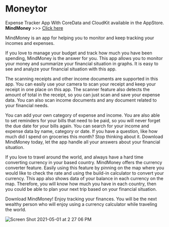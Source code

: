 # Moneytor
Expense Tracker App With CoreData and CloudKit available in the AppStore. **MindMoney** >>> [Click here](https://apps.apple.com/app/id1554896424)

MindMoney is an app for helping you to monitor and keep tracking your incomes and expenses.

If you love to manage your budget and track how much you have been spending, MindMoney is the answer for you. This app allows you to monitor your money and summarize your financial situation in graphs. It is easy to see and analyze your financial situation with this app.
 
The scanning receipts and other income documents are supported in this app. You can easily use your camera to scan your receipt and keep your receipt in one place on this app. The scanner feature also detects the amount of total in the receipt, so you can just scan and save your expense data. You can also scan income documents and any document related to your financial needs.
 
You can add your own category of expense and income. You are also able to set reminders for your bills that need to be paid, so you will never forget the due date for your bills again. You can search for your income and expense data by name, category or date. If you have a question, like how much did I spend on groceries this month? Stop thinking about it. Download MindMoney today, let the app handle all your answers about your financial situation.
 
If you love to travel around the world, and always have a hard time converting currency in your based country. MindMoney offers the currency converter feature. Easily using this feature by pinning on the map where you would like to check the rate and using the build-in calculator to convert your currency. This app also shows data of your balance in each currency on the map. Therefore, you will know how much you have in each country, then you could be able to plan your next trip based on your financial situation.
 
Download MindMoney! Enjoy tracking your finances. You will be the next wealthy person who will enjoy using a currency calculator while traveling the world.

![Screen Shot 2021-05-01 at 2 27 06 PM](https://user-images.githubusercontent.com/57606580/116793034-ef7b2a80-aa89-11eb-8128-4374dcb94afc.png)
